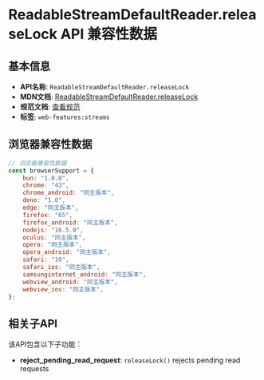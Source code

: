# ReadableStreamDefaultReader.releaseLock API 兼容性数据

## 基本信息

- **API名称**: `ReadableStreamDefaultReader.releaseLock`
- **MDN文档**: [ReadableStreamDefaultReader.releaseLock](https://developer.mozilla.org/docs/Web/API/ReadableStreamDefaultReader/releaseLock)
- **规范文档**: [查看规范](https://streams.spec.whatwg.org/#ref-for-default-reader-release-lock②)
- **标签**: `web-features:streams`

## 浏览器兼容性数据

```javascript
// 浏览器兼容性数据
const browserSupport = {
    bun: "1.0.0",
    chrome: "43",
    chrome_android: "同主版本",
    deno: "1.0",
    edge: "同主版本",
    firefox: "65",
    firefox_android: "同主版本",
    nodejs: "16.5.0",
    oculus: "同主版本",
    opera: "同主版本",
    opera_android: "同主版本",
    safari: "10",
    safari_ios: "同主版本",
    samsunginternet_android: "同主版本",
    webview_android: "同主版本",
    webview_ios: "同主版本",
};

```

## 相关子API

该API包含以下子功能：

- **reject_pending_read_request**: `releaseLock()` rejects pending read requests

